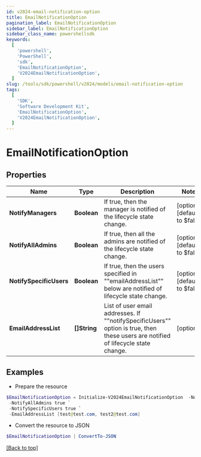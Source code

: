 ```yaml
---
id: v2024-email-notification-option
title: EmailNotificationOption
pagination_label: EmailNotificationOption
sidebar_label: EmailNotificationOption
sidebar_class_name: powershellsdk
keywords:
  [
    'powershell',
    'PowerShell',
    'sdk',
    'EmailNotificationOption',
    'V2024EmailNotificationOption',
  ]
slug: /tools/sdk/powershell/v2024/models/email-notification-option
tags:
  [
    'SDK',
    'Software Development Kit',
    'EmailNotificationOption',
    'V2024EmailNotificationOption',
  ]
---
```


# EmailNotificationOption

## Properties

| Name | Type | Description | Notes |
| --- | --- | --- | --- |
| **NotifyManagers** | **Boolean** | If true, then the manager is notified of the lifecycle state change. | [optional] [default to $false] |
| **NotifyAllAdmins** | **Boolean** | If true, then all the admins are notified of the lifecycle state change. | [optional] [default to $false] |
| **NotifySpecificUsers** | **Boolean** | If true, then the users specified in ""emailAddressList"" below are notified of lifecycle state change. | [optional] [default to $false] |
| **EmailAddressList** | **[]String** | List of user email addresses. If ""notifySpecificUsers"" option is true, then these users are notified of lifecycle state change. | [optional] |

## Examples

- Prepare the resource

```powershell
$EmailNotificationOption = Initialize-V2024EmailNotificationOption  -NotifyManagers true `
 -NotifyAllAdmins true `
 -NotifySpecificUsers true `
 -EmailAddressList [test@test.com, test2@test.com]
```

- Convert the resource to JSON

```powershell
$EmailNotificationOption | ConvertTo-JSON
```

[[Back to top]](#)
